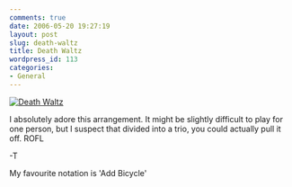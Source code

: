 ```yaml
---
comments: true
date: 2006-05-20 19:27:19
layout: post
slug: death-waltz
title: Death Waltz
wordpress_id: 113
categories:
- General
---
```


[![Death Waltz](http://www.isystech.net/images/death_waltz-thumb.png)](http://www.isystech.net/images/DeathWaltz.jpg)

I absolutely adore this arrangement. It might be slightly difficult to play for one person, but I suspect that divided into a trio, you could actually pull it off.
ROFL

-T

My favourite notation is 'Add Bicycle'

